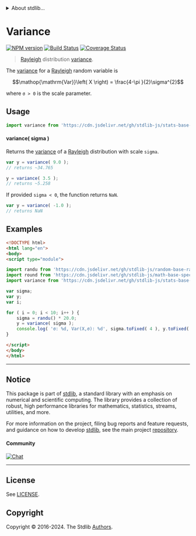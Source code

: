<!--

@license Apache-2.0

Copyright (c) 2018 The Stdlib Authors.

Licensed under the Apache License, Version 2.0 (the "License");
you may not use this file except in compliance with the License.
You may obtain a copy of the License at

   http://www.apache.org/licenses/LICENSE-2.0

Unless required by applicable law or agreed to in writing, software
distributed under the License is distributed on an "AS IS" BASIS,
WITHOUT WARRANTIES OR CONDITIONS OF ANY KIND, either express or implied.
See the License for the specific language governing permissions and
limitations under the License.

-->


<details>
  <summary>
    About stdlib...
  </summary>
  <p>We believe in a future in which the web is a preferred environment for numerical computation. To help realize this future, we've built stdlib. stdlib is a standard library, with an emphasis on numerical and scientific computation, written in JavaScript (and C) for execution in browsers and in Node.js.</p>
  <p>The library is fully decomposable, being architected in such a way that you can swap out and mix and match APIs and functionality to cater to your exact preferences and use cases.</p>
  <p>When you use stdlib, you can be absolutely certain that you are using the most thorough, rigorous, well-written, studied, documented, tested, measured, and high-quality code out there.</p>
  <p>To join us in bringing numerical computing to the web, get started by checking us out on <a href="https://github.com/stdlib-js/stdlib">GitHub</a>, and please consider <a href="https://opencollective.com/stdlib">financially supporting stdlib</a>. We greatly appreciate your continued support!</p>
</details>

# Variance

[![NPM version][npm-image]][npm-url] [![Build Status][test-image]][test-url] [![Coverage Status][coverage-image]][coverage-url] <!-- [![dependencies][dependencies-image]][dependencies-url] -->

> [Rayleigh][rayleigh-distribution] distribution [variance][variance].

<!-- Section to include introductory text. Make sure to keep an empty line after the intro `section` element and another before the `/section` close. -->

<section class="intro">

The [variance][variance] for a [Rayleigh][rayleigh-distribution] random variable is

<!-- <equation class="equation" label="eq:rayleigh_variance" align="center" raw="\operatorname{Var}\left( X \right) = \frac{4-\pi }{2}\sigma^{2}" alt="Variance for a Rayleigh distribution."> -->

```math
\mathop{\mathrm{Var}}\left( X \right) = \frac{4-\pi }{2}\sigma^{2}
```

<!-- <div class="equation" align="center" data-raw-text="\operatorname{Var}\left( X \right) = \frac{4-\pi }{2}\sigma^{2}" data-equation="eq:rayleigh_variance">
    <img src="https://cdn.jsdelivr.net/gh/stdlib-js/stdlib@51534079fef45e990850102147e8945fb023d1d0/lib/node_modules/@stdlib/stats/base/dists/rayleigh/variance/docs/img/equation_rayleigh_variance.svg" alt="Variance for a Rayleigh distribution.">
    <br>
</div> -->

<!-- </equation> -->

where `σ > 0` is the scale parameter.

</section>

<!-- /.intro -->

<!-- Package usage documentation. -->



<section class="usage">

## Usage

```javascript
import variance from 'https://cdn.jsdelivr.net/gh/stdlib-js/stats-base-dists-rayleigh-variance@v0.2.0-esm/index.mjs';
```

#### variance( sigma )

Returns the [variance][variance] of a [Rayleigh][rayleigh-distribution] distribution with scale `sigma`.

```javascript
var y = variance( 9.0 );
// returns ~34.765

y = variance( 3.5 );
// returns ~5.258
```

If provided `sigma < 0`, the function returns `NaN`.

```javascript
var y = variance( -1.0 );
// returns NaN
```

</section>

<!-- /.usage -->

<!-- Package usage notes. Make sure to keep an empty line after the `section` element and another before the `/section` close. -->

<section class="notes">

</section>

<!-- /.notes -->

<!-- Package usage examples. -->

<section class="examples">

## Examples

<!-- eslint no-undef: "error" -->

```html
<!DOCTYPE html>
<html lang="en">
<body>
<script type="module">

import randu from 'https://cdn.jsdelivr.net/gh/stdlib-js/random-base-randu@esm/index.mjs';
import round from 'https://cdn.jsdelivr.net/gh/stdlib-js/math-base-special-round@esm/index.mjs';
import variance from 'https://cdn.jsdelivr.net/gh/stdlib-js/stats-base-dists-rayleigh-variance@v0.2.0-esm/index.mjs';

var sigma;
var y;
var i;

for ( i = 0; i < 10; i++ ) {
    sigma = randu() * 20.0;
    y = variance( sigma );
    console.log( 'σ: %d, Var(X,σ): %d', sigma.toFixed( 4 ), y.toFixed( 4 ) );
}

</script>
</body>
</html>
```

</section>

<!-- /.examples -->

<!-- Section to include cited references. If references are included, add a horizontal rule *before* the section. Make sure to keep an empty line after the `section` element and another before the `/section` close. -->

<section class="references">

</section>

<!-- /.references -->

<!-- Section for related `stdlib` packages. Do not manually edit this section, as it is automatically populated. -->

<section class="related">

</section>

<!-- /.related -->

<!-- Section for all links. Make sure to keep an empty line after the `section` element and another before the `/section` close. -->


<section class="main-repo" >

* * *

## Notice

This package is part of [stdlib][stdlib], a standard library with an emphasis on numerical and scientific computing. The library provides a collection of robust, high performance libraries for mathematics, statistics, streams, utilities, and more.

For more information on the project, filing bug reports and feature requests, and guidance on how to develop [stdlib][stdlib], see the main project [repository][stdlib].

#### Community

[![Chat][chat-image]][chat-url]

---

## License

See [LICENSE][stdlib-license].


## Copyright

Copyright &copy; 2016-2024. The Stdlib [Authors][stdlib-authors].

</section>

<!-- /.stdlib -->

<!-- Section for all links. Make sure to keep an empty line after the `section` element and another before the `/section` close. -->

<section class="links">

[npm-image]: http://img.shields.io/npm/v/@stdlib/stats-base-dists-rayleigh-variance.svg
[npm-url]: https://npmjs.org/package/@stdlib/stats-base-dists-rayleigh-variance

[test-image]: https://github.com/stdlib-js/stats-base-dists-rayleigh-variance/actions/workflows/test.yml/badge.svg?branch=v0.2.0
[test-url]: https://github.com/stdlib-js/stats-base-dists-rayleigh-variance/actions/workflows/test.yml?query=branch:v0.2.0

[coverage-image]: https://img.shields.io/codecov/c/github/stdlib-js/stats-base-dists-rayleigh-variance/main.svg
[coverage-url]: https://codecov.io/github/stdlib-js/stats-base-dists-rayleigh-variance?branch=main

<!--

[dependencies-image]: https://img.shields.io/david/stdlib-js/stats-base-dists-rayleigh-variance.svg
[dependencies-url]: https://david-dm.org/stdlib-js/stats-base-dists-rayleigh-variance/main

-->

[chat-image]: https://img.shields.io/gitter/room/stdlib-js/stdlib.svg
[chat-url]: https://app.gitter.im/#/room/#stdlib-js_stdlib:gitter.im

[stdlib]: https://github.com/stdlib-js/stdlib

[stdlib-authors]: https://github.com/stdlib-js/stdlib/graphs/contributors

[umd]: https://github.com/umdjs/umd
[es-module]: https://developer.mozilla.org/en-US/docs/Web/JavaScript/Guide/Modules

[deno-url]: https://github.com/stdlib-js/stats-base-dists-rayleigh-variance/tree/deno
[deno-readme]: https://github.com/stdlib-js/stats-base-dists-rayleigh-variance/blob/deno/README.md
[umd-url]: https://github.com/stdlib-js/stats-base-dists-rayleigh-variance/tree/umd
[umd-readme]: https://github.com/stdlib-js/stats-base-dists-rayleigh-variance/blob/umd/README.md
[esm-url]: https://github.com/stdlib-js/stats-base-dists-rayleigh-variance/tree/esm
[esm-readme]: https://github.com/stdlib-js/stats-base-dists-rayleigh-variance/blob/esm/README.md
[branches-url]: https://github.com/stdlib-js/stats-base-dists-rayleigh-variance/blob/main/branches.md

[stdlib-license]: https://raw.githubusercontent.com/stdlib-js/stats-base-dists-rayleigh-variance/main/LICENSE

[rayleigh-distribution]: https://en.wikipedia.org/wiki/Rayleigh_distribution

[variance]: https://en.wikipedia.org/wiki/Variance

</section>

<!-- /.links -->
